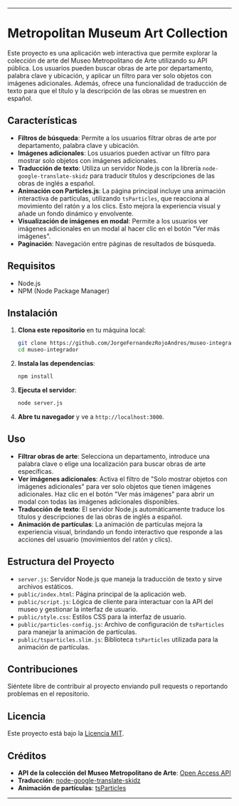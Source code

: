 

---

# Metropolitan Museum Art Collection

Este proyecto es una aplicación web interactiva que permite explorar la colección de arte del Museo Metropolitano de Arte utilizando su API pública. Los usuarios pueden buscar obras de arte por departamento, palabra clave y ubicación, y aplicar un filtro para ver solo objetos con imágenes adicionales. Además, ofrece una funcionalidad de traducción de texto para que el título y la descripción de las obras se muestren en español.

## Características

- **Filtros de búsqueda**: Permite a los usuarios filtrar obras de arte por departamento, palabra clave y ubicación.
- **Imágenes adicionales**: Los usuarios pueden activar un filtro para mostrar solo objetos con imágenes adicionales.
- **Traducción de texto**: Utiliza un servidor Node.js con la librería `node-google-translate-skidz` para traducir títulos y descripciones de las obras de inglés a español.
- **Animación con Particles.js**: La página principal incluye una animación interactiva de partículas, utilizando `tsParticles`, que reacciona al movimiento del ratón y a los clics. Esto mejora la experiencia visual y añade un fondo dinámico y envolvente.
- **Visualización de imágenes en modal**: Permite a los usuarios ver imágenes adicionales en un modal al hacer clic en el botón "Ver más imágenes".
- **Paginación**: Navegación entre páginas de resultados de búsqueda.

## Requisitos

- Node.js
- NPM (Node Package Manager)

## Instalación

1. **Clona este repositorio** en tu máquina local:

    ```bash
    git clone https://github.com/JorgeFernandezRojoAndres/museo-integrador.git
    cd museo-integrador
    ```

2. **Instala las dependencias**:

    ```bash
    npm install
    ```

3. **Ejecuta el servidor**:

    ```bash
    node server.js
    ```

4. **Abre tu navegador** y ve a `http://localhost:3000`.

## Uso

- **Filtrar obras de arte**: Selecciona un departamento, introduce una palabra clave o elige una localización para buscar obras de arte específicas.
- **Ver imágenes adicionales**: Activa el filtro de "Solo mostrar objetos con imágenes adicionales" para ver solo objetos que tienen imágenes adicionales. Haz clic en el botón "Ver más imágenes" para abrir un modal con todas las imágenes adicionales disponibles.
- **Traducción de texto**: El servidor Node.js automáticamente traduce los títulos y descripciones de las obras de inglés a español.
- **Animación de partículas**: La animación de partículas mejora la experiencia visual, brindando un fondo interactivo que responde a las acciones del usuario (movimientos del ratón y clics).

## Estructura del Proyecto

- `server.js`: Servidor Node.js que maneja la traducción de texto y sirve archivos estáticos.
- `public/index.html`: Página principal de la aplicación web.
- `public/script.js`: Lógica de cliente para interactuar con la API del museo y gestionar la interfaz de usuario.
- `public/style.css`: Estilos CSS para la interfaz de usuario.
- `public/particles-config.js`: Archivo de configuración de `tsParticles` para manejar la animación de partículas.
- `public/tsparticles.slim.js`: Biblioteca `tsParticles` utilizada para la animación de partículas.

## Contribuciones

Siéntete libre de contribuir al proyecto enviando pull requests o reportando problemas en el repositorio.

## Licencia

Este proyecto está bajo la [Licencia MIT](https://opensource.org/licenses/MIT).

## Créditos

- **API de la colección del Museo Metropolitano de Arte**: [Open Access API](https://github.com/metmuseum/openaccess)
- **Traducción**: [node-google-translate-skidz](https://www.npmjs.com/package/node-google-translate-skidz)
- **Animación de partículas**: [tsParticles](https://particles.js.org/)

---

